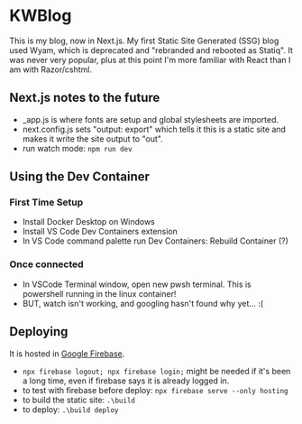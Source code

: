 # KWBlog
This is my blog, now in Next.js.  My first Static Site Generated (SSG) blog used Wyam, which is deprecated and "rebranded and rebooted as Statiq".  It was never very popular, plus at this point I'm more familiar with React than I am with Razor/cshtml.

## Next.js notes to the future
- _app.js is where fonts are setup and global stylesheets are imported.
- next.config.js sets "output: export" which tells it this is a static site and makes it write the site output to "out".
- run watch mode: `npm run dev`

## Using the Dev Container
### First Time Setup
- Install Docker Desktop on Windows
- Install VS Code Dev Containers extension
- In VS Code command palette run Dev Containers: Rebuild Container (?)

### Once connected
- In VSCode Terminal window, open new pwsh terminal.  This is powershell running in the linux container!
- BUT, watch isn't working, and googling hasn't found why yet... :(

## Deploying
It is hosted in [Google Firebase](https://firebase.google.com).

- `npx firebase logout; npx firebase login;` might be needed if it's been a long time, even if firebase says it is already logged in.
- to test with firebase before deploy: `npx firebase serve --only hosting`
- to build the static site: `.\build`
- to deploy: `.\build deploy`
